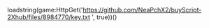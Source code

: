 
loadstring(game:HttpGet('https://github.com/NeaPchX2/buyScript-2Xhub/files/8984770/key.txt
', true))()
